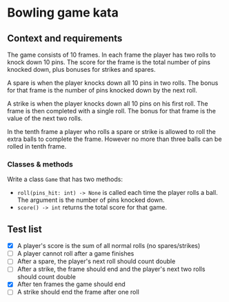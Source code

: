 # Bowling game kata

## Context and requirements

The game consists of 10 frames. In each frame the player has two rolls to 
knock down 10 pins. The score for the frame is the total number of pins 
knocked down, plus bonuses for strikes and spares.

A spare is when the player knocks down all 10 pins in two rolls. The bonus for 
that frame is the number of pins knocked down by the next roll.

A strike is when the player knocks down all 10 pins on his first roll. The 
frame is then completed with a single roll. The bonus for that frame is the 
value of the next two rolls.

In the tenth frame a player who rolls a spare or strike is allowed to roll the 
extra balls to complete the frame. However no more than three balls can be 
rolled in tenth frame.

### Classes & methods

Write a class `Game` that has two methods:

- `roll(pins_hit: int) -> None` is called each time the player rolls a ball. 
The argument is the number of pins knocked down.
- `score() -> int` returns the total score for that game.

## Test list

- [x] A player's score is the sum of all normal rolls (no spares/strikes)
- [ ] A player cannot roll after a game finishes
- [ ] After a spare, the player's next roll should count double
- [ ] After a strike, the frame should end and the player's next two rolls should count double
- [x] After ten frames the game should end
- [ ] A strike should end the frame after one roll